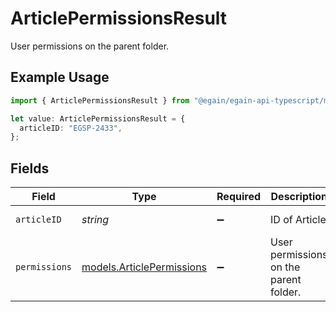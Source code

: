 # ArticlePermissionsResult

User permissions on the parent folder.

## Example Usage

```typescript
import { ArticlePermissionsResult } from "@egain/egain-api-typescript/models";

let value: ArticlePermissionsResult = {
  articleID: "EGSP-2433",
};
```

## Fields

| Field                                                        | Type                                                         | Required                                                     | Description                                                  | Example                                                      |
| ------------------------------------------------------------ | ------------------------------------------------------------ | ------------------------------------------------------------ | ------------------------------------------------------------ | ------------------------------------------------------------ |
| `articleID`                                                  | *string*                                                     | :heavy_minus_sign:                                           | ID of Article                                                | EGSP-2433                                                    |
| `permissions`                                                | [models.ArticlePermissions](../models/articlepermissions.md) | :heavy_minus_sign:                                           | User permissions on the parent folder.                       |                                                              |